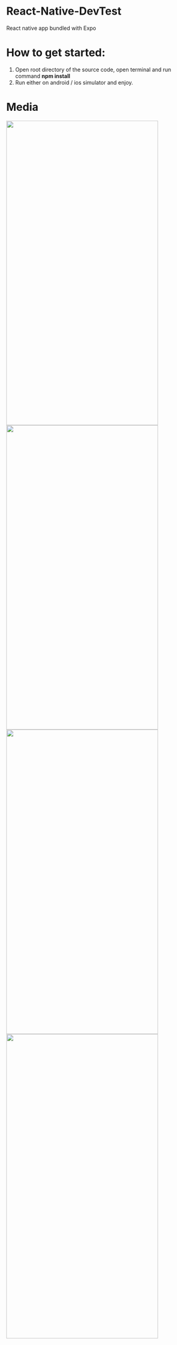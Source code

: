 # React-Native-DevTest

React native app bundled with Expo
 
# How to get started: 
 
 1. Open root directory of the source code, open terminal and run command <b>npm install</b>
 2. Run either on android / ios simulator and enjoy.

# Media

<div>
  <img src="https://i.ibb.co/kqyWQ1s/Screen-Shot-2021-05-29-at-12-55-41-PM.png" height='800' width='400'>
  <img src="https://i.ibb.co/8YPDkxk/Screen-Shot-2021-05-29-at-12-55-21-PM.png" height='800' width='400'>
  <img src="https://i.ibb.co/9Yp53fC/Screen-Shot-2021-05-29-at-12-56-22-PM.png" height='800' width='400'>
  <img src="https://i.ibb.co/8PMNGx6/Screen-Shot-2021-05-29-at-12-56-40-PM.png" height='800' width='400'>
</div>
